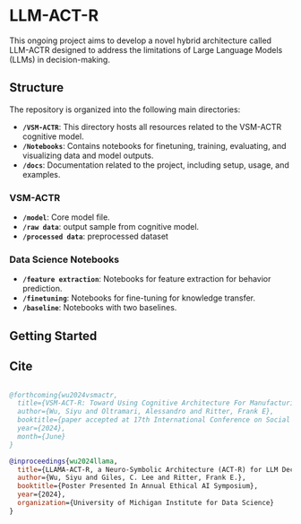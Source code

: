 # LLM-ACT-R
This ongoing project aims to develop a novel hybrid architecture called LLM-ACTR designed to address the limitations of Large Language Models (LLMs) in decision-making.

## Structure

The repository is organized into the following main directories:

- **`/VSM-ACTR`**: This directory hosts all resources related to the VSM-ACTR cognitive model.
- **`/Notebooks`**: Contains notebooks for finetuning, training, evaluating, and visualizing data and model outputs.
- **`/docs`**: Documentation related to the project, including setup, usage, and examples.

### VSM-ACTR

- **`/model`**: Core model file.
- **`/raw data`**: output sample from cognitive model.
- **`/processed data`**: preprocessed dataset

### Data Science Notebooks

- **`/feature extraction`**: Notebooks for feature extraction for behavior prediction.
- **`/finetuning`**: Notebooks for fine-tuning for knowledge transfer.
- **`/baseline`**: Notebooks with two baselines.

## Getting Started

## Cite
```bibtex

@forthcoming{wu2024vsmactr,
  title={VSM-ACT-R: Toward Using Cognitive Architecture For Manufacturing Solutions},
  author={Wu, Siyu and Oltramari, Alessandro and Ritter, Frank E},
  booktitle={paper accepted at 17th International Conference on Social Computing, Behavioral-Cultural Modeling & Prediction and Behavior Representation in Modeling and Simulation (SBP-BRIMs)},
  year={2024},
  month={June}
}
```
```bibtex
@inproceedings{wu2024llama,
  title={LLAMA-ACT-R, a Neuro-Symbolic Architecture (ACT-R) for LLM Decision Making},
  author={Wu, Siyu and Giles, C. Lee and Ritter, Frank E.},
  booktitle={Poster Presented In Annual Ethical AI Symposium},
  year={2024},
  organization={University of Michigan Institute for Data Science}
}
```
